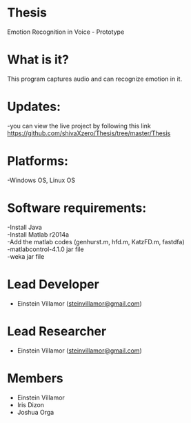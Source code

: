 # Thesis
Emotion Recognition in Voice - Prototype

# What is it?
This program captures audio and can recognize emotion in it.

# Updates:
-you can view the live project by following this link https://github.com/shivaXzero/Thesis/tree/master/Thesis

# Platforms:
-Windows OS, Linux OS   

# Software requirements:
-Install Java   
-Install Matlab r2014a    
-Add the matlab codes (genhurst.m, hfd.m, KatzFD.m, fastdfa)    
-matlabcontrol-4.1.0 jar file   
-weka jar file    

# Lead Developer
- Einstein Villamor (steinvillamor@gmail.com)

# Lead Researcher
- Einstein Villamor (steinvillamor@gmail.com)

# Members
- Einstein Villamor   
- Iris Dizon    
- Joshua Orga   
